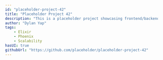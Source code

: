 ```yaml
---
id: "placeholder-project-42"
title: "Placeholder Project 42"
description: "This is a placeholder project showcasing frontend/backend features with a unique tech stack."
author: "Dylan Yap"
tags:
    - Elixir
    - Phoenix
    - Scalability
hasUI: true
githubUrl: "https://github.com/placeholder/placeholder-project-42"
---
```

